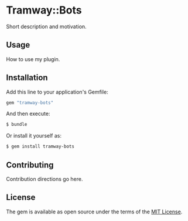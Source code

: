 # Tramway::Bots
Short description and motivation.

## Usage
How to use my plugin.

## Installation
Add this line to your application's Gemfile:

```ruby
gem "tramway-bots"
```

And then execute:
```bash
$ bundle
```

Or install it yourself as:
```bash
$ gem install tramway-bots
```

## Contributing
Contribution directions go here.

## License
The gem is available as open source under the terms of the [MIT License](https://opensource.org/licenses/MIT).

